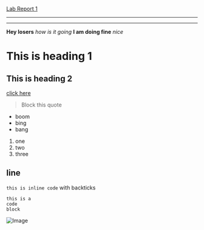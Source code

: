 [Lab Report 1](https://21KennethTran.github.io/cse15l-lab-reports/lab-report-1-week-2.html)


---
---


**Hey losers**
*how is it going*
**I am doing fine**
*nice*


# This is heading 1
## This is heading 2

[click here](https://www.google.com)

> Block this quote

* boom
* bing
* bang

1. one
2. two
3. three

line
---

`this is inline code` with backticks

```
this is a 
code
block
```
![Image](https://upload.wikimedia.org/wikipedia/commons/3/3a/Cat03.jpg)
